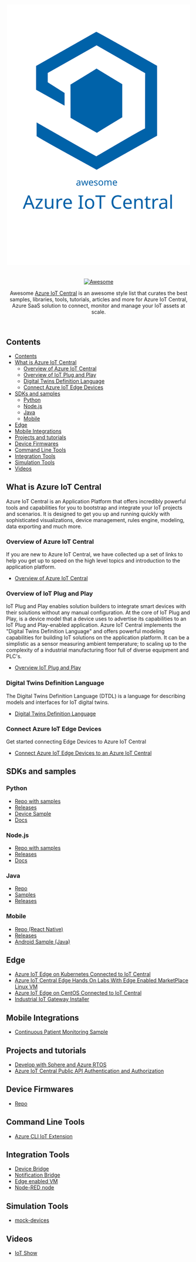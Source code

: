 <div align="center">
	<div>
		<img width="500" src="logo.svg" alt="Awesome Node.js">
	</div>
	<br>
	<br>
	<a href="https://awesome.re">
		<img src="https://awesome.re/badge-flat2.svg" alt="Awesome">
	</a>
	<br>
	<p>
    Awesome <a href="https://azure.microsoft.com/en-in/services/iot-central/">Azure IoT Central</a> is an awesome style list that curates the best samples, libraries, tools, tutorials, articles and more for Azure IoT Central, Azure SaaS solution to connect, monitor and manage your IoT assets at scale.
	</p>
	<br>
</div>

## Contents
- [Contents](#contents)
- [What is Azure IoT Central](#what-is-azure-iot-central)
  - [Overview of Azure IoT Central](#overview-of-azure-iot-central)
  - [Overview of IoT Plug and Play](#overview-of-iot-plug-and-play)
  - [Digital Twins Definition Language](#digital-twins-definition-language)
  - [Connect Azure IoT Edge Devices](#connect-azure-iot-edge-devices)
- [SDKs and samples](#sdks-and-samples)
  - [Python](#python)
  - [Node.js](#nodejs)
  - [Java](#java)
  - [Mobile](#mobile)
- [Edge](#edge)
- [Mobile Integrations](#mobile-integrations)
- [Projects and tutorials](#projects-and-tutorials)
- [Device Firmwares](#device-firmwares)
- [Command Line Tools](#command-line-tools)
- [Integration Tools](#integration-tools)
- [Simulation Tools](#simulation-tools)
- [Videos](#videos)

## What is Azure IoT Central
Azure IoT Central is an Application Platform that offers incredibly powerful tools and capabilities for you to bootstrap and integrate your IoT projects and scenarios. It is designed to get you up and running quickly with sophisticated visualizations, device management, rules engine, modeling, data exporting and much more.
### Overview of Azure IoT Central
If you are new to Azure IoT Central, we have collected up a set of links to help you get up to speed on the high level topics and introduction to the application platform.
- [Overview of Azure IoT Central](https://docs.microsoft.com/en-us/azure/iot-central/core/overview-iot-central)
### Overview of IoT Plug and Play
IoT Plug and Play enables solution builders to integrate smart devices with their solutions without any manual configuration. At the core of IoT Plug and Play, is a device model that a device uses to advertise its capabilities to an IoT Plug and Play-enabled application. Azure IoT Central implements the "Digital Twins Definition Language" and offers powerful modeling capabilities for building IoT solutions on the application platform. It can be a simplistic as a sensor measuring ambient temperature; to scaling up to the complexity of a industrial manufacturing floor full of diverse equipment and PLC's.
- [Overview IoT Plug and Play](https://docs.microsoft.com/en-us/azure/iot-pnp/overview-iot-plug-and-play)
### Digital Twins Definition Language
The Digital Twins Definition Language (DTDL) is a language for describing models and interfaces for IoT digital twins.
- [Digital Twins Definition Language](https://github.com/Azure/opendigitaltwins-dtdl)
### Connect Azure IoT Edge Devices
Get started connecting Edge Devices to Azure IoT Central
- [Connect Azure IoT Edge Devices to an Azure IoT Central](https://docs.microsoft.com/en-us/azure/iot-central/core/concepts-iot-edge)
## SDKs and samples
### Python
- [Repo with samples](https://github.com/iot-for-all/iotc-python-client)
- [Releases](https://pypi.org/project/iotc/)
- [Device Sample](https://github.com/iot-for-all/Iot_Central_Python_Sample)
- [Docs](https://docs.microsoft.com/en-us/azure/iot-central/core/tutorial-connect-device-python)
### Node.js
- [Repo with samples](https://github.com/lucadruda/iotc-nodejs-device-client)
- [Releases](https://www.npmjs.com/package/azure-iotcentral-device-client)
- [Docs](https://docs.microsoft.com/en-us/azure/iot-central/core/tutorial-connect-device-nodejs)
### Java
- [Repo](https://github.com/lucadruda/iotc-java-device-client)
- [Samples](https://github.com/lucadruda/iotc-samples/tree/master/java)
- [Releases](https://search.maven.org/artifact/com.github.lucadruda/iotc-java-device-client)
### Mobile
- [Repo (React Native)](https://github.com/lucadruda/iotc-react-native-device-client)
- [Releases](https://www.npmjs.com/package/react-native-azure-iotcentral-client)
- [Android Sample (Java)](https://github.com/Azure/iotc-android-sample)
## Edge
- [Azure IoT Edge on Kubernetes Connected to IoT Central](https://microsoft.github.io/iotedge-k8s-doc/examples/iotcentraltutorial.html)
- [Azure IoT Central Edge Hands On Labs With Edge Enabled MarketPlace Linux VM](https://github.com/rangv/azureiotcentraledgelinux)
- [Azure IoT Edge on CentOS Connected to IoT Central](https://rangv.github.io/azureiotedgewithcentralcentos/)
- [Industrial IoT Gateway Installer](https://github.com/Azure/Industrial-IoT-Gateway-Installer)
## Mobile Integrations
- [Continuous Patient Monitoring Sample](https://github.com/iot-for-all/iotc-cpm-sample)
## Projects and tutorials
- [Develop with Sphere and Azure RTOS](https://docs.microsoft.com/en-us/learn/modules/develop-secure-iot-solutions-azure-sphere-iot-central/)
- [Azure IoT Central Public API Authentication and Authorization](https://github.com/iot-for-all/iotc-aad-setup)
## Device Firmwares
- [Repo](https://github.com/Azure/iot-central-firmware)
## Command Line Tools
- [Azure CLI IoT Extension](https://github.com/Azure/azure-iot-cli-extension#microsoft-azure-iot-extension-for-azure-cli)
## Integration Tools
- [Device Bridge](https://github.com/Azure/iotc-device-bridge)
- [Notification Bridge](https://github.com/lucadruda/iotc-notification-bridge)
- [Edge enabled VM](https://github.com/iot-for-all/iotc-edgemodule-vm-deploy)
- [Node-RED node](https://flows.nodered.org/node/node-red-contrib-azure-iot-device)
## Simulation Tools
- [mock-devices](https://github.com/codetunez/mock-devices)
## Videos
- [IoT Show](https://aka.ms/iotshow)
